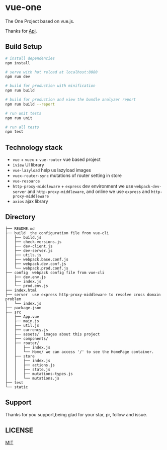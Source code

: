 # vue-one

The One Project based on vue.js.

Thanks for [Api](https://github.com/jokermonn/-Api/blob/master/ONEv3.5.0~.md).

## Build Setup

``` bash
# install dependencies
npm install

# serve with hot reload at localhost:8080
npm run dev

# build for production with minification
npm run build

# build for production and view the bundle analyzer report
npm run build --report

# run unit tests
npm run unit

# run all tests
npm test
```

## Technology stack
* `vue` + `vuex` + `vue-router`  vue based project
* `iview` UI library
* `vue-lazyload` help us lazyload images
* `vuex-router-sync` mutations of router setting in store
* `vue-resource`
* `http-proxy-middleware` + `express` dev environment we use `webpack-dev-server` and `http-proxy-middleware`, and online we use `express` and `http-proxy-middleware`
* `axios` ajax library

## Directory
```
├── README.md
├── build  the configuration file from vue-cli
│   ├── build.js
│   ├── check-versions.js
│   ├── dev-client.js
│   ├── dev-server.js
│   ├── utils.js
│   ├── webpack.base.conf.js
│   ├── webpack.dev.conf.js
│   └── webpack.prod.conf.js
├── config  webpack config file from vue-cli
│   ├── dev.env.js
│   ├── index.js
│   └── prod.env.js
├── index.html
├── server  use express http-proxy-middleware to resolve cross domain problem
│   └── index.js
├── package.json
├── src
│   ├── App.vue
│   ├── main.js
│   ├── util.js
│   ├── currency.js
│   ├── assets/  images about this project
│   ├── components/
│   ├── router/
│   │   ├── index.js
│   │   └── Home/ we can access '/' to see the HomePage container.
│   ├── store
│   │   ├── index.js
│   │   ├── actions.js
│   │   ├── state.js
│   │   ├── mutations-types.js
│   │   └── mutations.js
├── test
└── static
```
## Support
Thanks for you support,being glad for your star, pr, follow and issue.
## LICENSE
[MIT](./LICENSE)